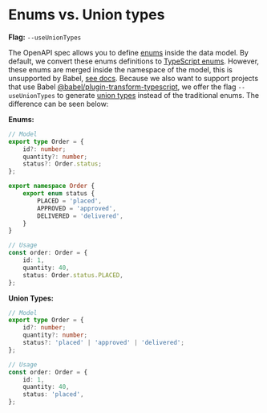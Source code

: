 # Enums vs. Union types

**Flag:**  `--useUnionTypes`

The OpenAPI spec allows you to define [enums](https://swagger.io/docs/specification/data-models/enums/) inside the
data model. By default, we convert these enums definitions to [TypeScript enums](https://www.typescriptlang.org/docs/handbook/enums.html).
However, these enums are merged inside the namespace of the model, this is unsupported by Babel, [see docs](https://babeljs.io/docs/en/babel-plugin-transform-typescript#impartial-namespace-support).
Because we also want to support projects that use Babel [@babel/plugin-transform-typescript](https://babeljs.io/docs/en/babel-plugin-transform-typescript),
we offer the flag `--useUnionTypes` to generate [union types](https://www.typescriptlang.org/docs/handbook/unions-and-intersections.html#union-types)
instead of the traditional enums. The difference can be seen below:

**Enums:**

```typescript
// Model
export type Order = {
    id?: number;
    quantity?: number;
    status?: Order.status;
};

export namespace Order {
    export enum status {
        PLACED = 'placed',
        APPROVED = 'approved',
        DELIVERED = 'delivered',
    }
}

// Usage
const order: Order = {
    id: 1,
    quantity: 40,
    status: Order.status.PLACED,
};
```

**Union Types:**

```typescript
// Model
export type Order = {
    id?: number;
    quantity?: number;
    status?: 'placed' | 'approved' | 'delivered';
};

// Usage
const order: Order = {
    id: 1,
    quantity: 40,
    status: 'placed',
};
```
